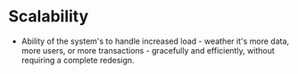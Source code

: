 # Scalability

- Ability of the system's to handle increased load - weather it's more data, more users, or more transactions - gracefully and efficiently, without requiring a complete redesign.


